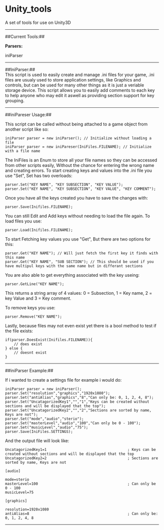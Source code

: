 Unity_tools
===========

A set of tools for use on Unity3D  
  
---  

##Current Tools:##  
  
**Parsers:**  
  
iniParser 

---
##IniParser:##  
This script is used to easily create and manage .ini files for your game, .ini files are usualy used to store application settings, like Graphics and controls, but can be used for many other things as it is just a veriable storage device. This script allows you to easily add comments to each key to help anyone who may edit it aswell as providing section support for key grouping.

---

##iniPareser Usage:##  

This script can be called without being attached to a game object from another script like so:

    iniParser parser = new iniParser(); // Initialize without loading a file
    iniParser parser = new iniPareser(IniFiles.FILENAME); // Initialize with a file name
    
The IniFiles is an Enum to store all your file names so they can be accessed from other scripts easily, Without the chance for entering the wrong name and creating errors.
To start creating keys and values into the .ini file you use "Set", Set has two overloads:

    parser.Set("KEY NAME", "KEY SUBSECTION", "KEY VALUE");
    parser.Set("KEY NAME", "KEY SUBSECTION", "KEY VALUE", "KEY COMMENT");
    
Once you have all the keys created you have to save the changes with:

    parser.Save(Inifiles.FILENAME);
	
You can still Edit and Add keys without needing to load the file again. To load files you use:

    parser.Load(Inifiles.FILENAME);
    
To start Fetching key values you use "Get", But there are two options for this:

    parser.Get("KEY NAME"); // Will just fetch the first key it finds with this name
    parser.Get("KEY NAME", "SUB SECTION"); // This should be used if you have multipul keys with the same name but in differant sections
    
You are also able to get everything associated with the key useing:

    parser.GetLine("KEY NAME"); 
    
This returns a string array of 4 values: 0 = Subsection, 1 = Key name, 2 = key Value and 3 = Key comment.  
  
To remove keys you use:

    parser.Remove("KEY NAME");
    
Lastly, because files may not even exist yet there is a bool method to test if the file exists:

    if(parser.DoesExist(Inifiles.FILENAME)){
        // does exist
    } else {
        // doesnt exist
    }
  
 ---
 ##iniParser Example:##
 
 If i wanted to create a settings file for example i would do:  
 
    iniParser parser = new iniParser();
    parser.Set("resolution","graphics","1920x1080");
    parser.Set("antiAlias","graphics","8","Can only be: 0, 1, 2, 4, 8");
    parser.Set("UncatagorizedKey1","","1","Keys can be created without sections and will be displayed that the top");
    parser.Set("UncatagorizedKey2","","2","Sections are sorted by name, Keys are not");
    parser.Set("mode","audio","sterio");
    parser.Set("masterLevel","audio","100","Can only be 0 - 100");
    parser.Set("musicLevel","audio","75");
    parser.Save(IniFiles.SETTINGS);
    
And the output file will look like:

    UncatagorizedKey1=1                                     ; Keys can be created without sections and will be displayed that the top
    UncatagorizedKey2=2                                     ; Sections are sorted by name, Keys are not
    
    [audio]
    
    mode=sterio
    masterLevel=100                                         ; Can only be 0 - 100
    musicLevel=75
    
    [graphics]
    
    resolution=1920x1080
    antiAlias=8                                             ; Can only be: 0, 1, 2, 4, 8
---